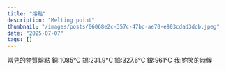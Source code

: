 ```yaml
---
title: "熔點"
description: "Melting point"
thumbnail: "/images/posts/06068e2c-357c-47bc-ae70-e903cdad3dcb.jpeg"
date: "2025-07-07"
tags: []
---
```


常見的物質熔點
銅:1085°C
錫:231.9°C
鉛:327.6°C
銀:961°C
我:妳笑的時候

